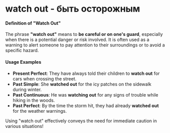 # watch out - быть осторожным

#### Definition of "Watch Out"

The phrase **"watch out"** means to **be careful or on one's guard**, especially when there is a potential danger or risk involved. It is often used as a warning to alert someone to pay attention to their surroundings or to avoid a specific hazard.

#### Usage Examples

- **Present Perfect**: They have always told their children to **watch out** for cars when crossing the street.
- **Past Simple**: She **watched out** for the icy patches on the sidewalk during winter.
- **Past Continuous**: He was **watching out** for any signs of trouble while hiking in the woods.
- **Past Perfect**: By the time the storm hit, they had already **watched out** for the weather warnings. 

Using "watch out" effectively conveys the need for immediate caution in various situations!

